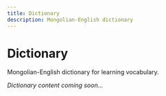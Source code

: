 ```yaml
---
title: Dictionary
description: Mongolian-English dictionary
---
```


# Dictionary

Mongolian-English dictionary for learning vocabulary.

*Dictionary content coming soon...*